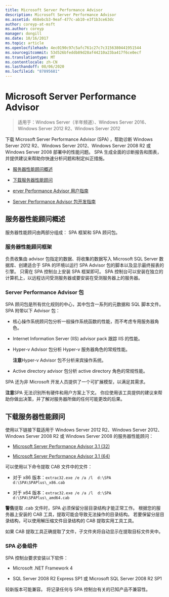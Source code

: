 ```yaml
---
title: Microsoft Server Performance Advisor
description: Microsoft Server Performance Advisor
ms.assetid: 468ebcb3-9eaf-477c-ab10-e3f1b3ce63dc
author: coreyp-at-msft
ms.author: coreyp
manager: dongill
ms.date: 10/16/2017
ms.topic: article
ms.openlocfilehash: 4ec0190c97c5afc761c27c7c3156380441951544
ms.sourcegitcommit: 53d526bfeddb89d28af44210a23ba417f6ce0ecf
ms.translationtype: MT
ms.contentlocale: zh-CN
ms.lasthandoff: 08/06/2020
ms.locfileid: "87895681"
---
```

# <a name="microsoft-server-performance-advisor"></a>Microsoft Server Performance Advisor

>适用于：Windows Server（半年频道）、Windows Server 2016、Windows Server 2012 R2、Windows Server 2012

下载 Microsoft Server Performance Advisor (SPA) ，帮助诊断 Windows Server 2012 R2、Windows Server 2012、Windows Server 2008 R2 或 Windows Server 2008 部署中的性能问题。 SPA 生成全面的诊断报告和图表，并提供建议来帮助你快速分析问题和制定纠正措施。

-   [服务器性能顾问概述](#bkmk-aboutspa)

-   [下载服务器性能顾问](#bkmk-downloadspa)

-   [erver Performance Advisor 用户指南](server-performance-advisor-users-guide.md)

-   [Server Performance Advisor 包开发指南](server-performance-advisor-pack-development-guide.md)

## <a name="overview-of-server-performance-advisor"></a><a href="" id="bkmk-aboutspa"></a>服务器性能顾问概述

服务器性能顾问由两部分组成： SPA 框架和 SPA 顾问包。

### <a name="the-server-performance-advisor-framework"></a>服务器性能顾问框架

负责收集由 advisor 包指定的数据、将收集的数据写入 Microsoft SQL Server 数据库、创建适合于 SPA 的环境以运行 SPA Advisor 包的脚本以及显示最终报表的引擎。 只需在 SPA 控制台上安装 SPA 框架即可。 SPA 控制台可以安装在独立的计算机上，以远程访问受测服务器或要安装在受测服务器上的服务器。

### <a name="server-performance-advisor-packs"></a>Server Performance Advisor 包

SPA 顾问包是所有优化规则的中心，其中包含一系列的元数据和 SQL 脚本文件。 SPA 附带以下 Advisor 包：

-   核心操作系统顾问包分析一般操作系统函数的性能，而不考虑专用服务器角色。

-   Internet Information Server (IIS) advisor pack 跟踪 IIS 的性能。

-   Hyper-v Advisor 包分析 Hyper-v 服务器角色的常规性能。

    **注意**Hyper-v Advisor 包不分析来宾操作系统。



-   Active directory advisor 包分析 active directory 角色的常规性能。

SPA 还为非 Microsoft 开发人员提供了一个可扩展模型，以满足其需求。

**注意**SPA 无法识别所有硬件和用户方案上下文。 你应使用该工具提供的建议来帮助你做出决策，并了解对服务器所做的任何可能更改的后果。



## <a name="download-server-performance-advisor"></a><a href="" id="bkmk-downloadspa"></a>下载服务器性能顾问


使用以下链接下载适用于 Windows Server 2012 R2、Windows Server 2012、Windows Server 2008 R2 或 Windows Server 2008 的服务器性能顾问：

-   [Microsoft Server Performance Advisor 3.1 (32) ](https://go.microsoft.com/fwlink/p/?linkid=327751)

-   [Microsoft Server Performance Advisor 3.1 (64) ](https://go.microsoft.com/fwlink/p/?linkid=327752)

可以使用以下命令提取 CAB 文件中的文件：

-   对于 x86 版本：`extrac32.exe /e /a /l  d:\SPA   d:\SPA\SPAPlus\_x86.cab`

-   对于 x64 版本：`extrac32.exe /e /a /l  d:\SPA   d:\SPA\SPAPlus\_amd64.cab`

**警告**提取 .cab 文件时，SPA 必须保留分层目录结构才能正常工作。 根据您的服务器上安装的 CAB 工具，提取可能会导致无法操作的目录结构。 若要保留分层目录结构，可以使用解压缩文件目录结构的 CAB 提取实用工具工具。

如果 CAB 提取工具正确提取了文件，子文件夹将自动显示在提取目标文件夹中。

### <a name="spa-prerequisites"></a>SPA 必备组件

SPA 控制台要求安装以下软件：

-   Microsoft .NET Framework 4

-   SQL Server 2008 R2 Express SP1 或 Microsoft SQL Server 2008 R2 SP1

较新版本可能兼容。 将记录任何与 SPA 控制台有关的已知产品不兼容性。
